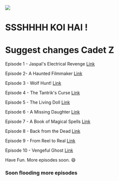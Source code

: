 
<img src="https://github.com/tahirdon/skh/blob/master/inc/abc.jpg?raw=true"/>

# SSSHHHH KOI HAI !

# Suggest changes Cadet Z

Episode 1 - Jaspal's Electrical Revenge [Link](https://drive.google.com/file/d/1rdFDXY8iyhpFnTAt6mg6nieRZx0YB_N4/view)

Episode 2-  A Haunted Filmmaker         [Link](https://drive.google.com/open?id=1A6SA1LxKEzyu11ivtP4ySC6KjLvZaDRh)

Episode 3 - Wolf Hunt!                  [Link](https://drive.google.com/open?id=1BkxwT5njU9uAhRF4bT_XJO2BZlA79vyK)

Episode 4 - The Tantrik's Curse         [Link](https://drive.google.com/open?id=1GYAMp07SRTfKGJNhz5G63LXBzGIQCvRP)

Episode 5 - The Living Doll             [Link](https://drive.google.com/open?id=10M62awKoPpSoIaPdPHA-YyACVlc07aVd)

Episode 6 - A Missing Daughter          [Link](https://drive.google.com/open?id=1koLeq5ClBcGp95IrRZ3O0nDm1WVBgYEB)

Episode 7 - A Book of Magical Spells    [Link](https://drive.google.com/open?id=11TRVr_BVr67Es3EQ8cUy6ACZfmdUucou)

Episode 8 - Back from the Dead          [Link](https://drive.google.com/open?id=1buF2pza2aju8AfQCcg1dy3WUDotkYMGt)

Episode 9 - From Reel to Real           [Link](https://drive.google.com/open?id=1Oj2c0Xq9DQJ2RlWIkxEwkEiy5KjWloJA)

Episode 10 - Vengeful Ghost             [Link](https://drive.google.com/open?id=156FD-I0R-SmDidC0FjvEGljL3V6UvkDu)

Have Fun. More episodes soon. 😄


### Soon flooding more episodes


